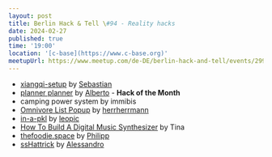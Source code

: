 ```yaml
---
layout: post
title: Berlin Hack & Tell \#94 - Reality hacks
date: 2024-02-27
published: true
time: '19:00'
location: '[c-base](https://www.c-base.org)'
meetupUrl: https://www.meetup.com/de-DE/berlin-hack-and-tell/events/299314835
---
```


* [xiangqi-setup](https://github.com/hartwork/xiangqi-setup) by [Sebastian](https://github.com/hartwork)
* [planner planner](https://github.com/vrde/planner-planner) by [Alberto](https://github.com/vrde) - **Hack of the Month**
* camping power system by immibis
* [Omnivore List Popup](https://github.com/herrherrmann/omnivore-list-popup) by [herrherrmann](https://mastodon.social/@herrherrmann)
* [in-a-pkl](https://github.com/leopic/in-a-pkl) by [leopic](https://mastodon.social/@leopic)
* [How To Build A Digital Music Synthesizer](https://docs.google.com/presentation/d/1Aym0f1I715QR4vHBwPBFxhUhG_wPC66FtfEwc1u3P0U) by Tina
* [thefoodie.space](https://thefoodie.space) by [Philipp](https://github.com/strathausen)
* [ssHattrick](https://github.com/ricott1/ssHattrick) by [Alessandro](https://github.com/ricott1)
